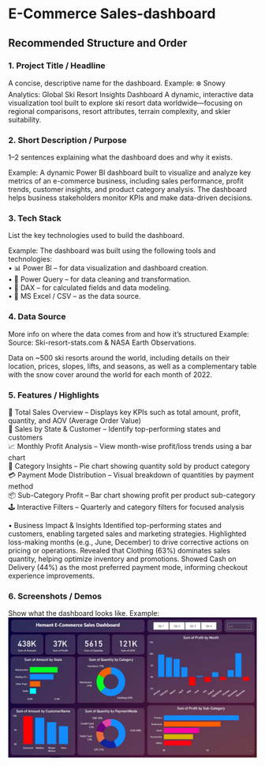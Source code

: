 # E-Commerce Sales-dashboard
## Recommended Structure and Order
### 1.	Project Title / Headline
A concise, descriptive name for the dashboard.
Example: 
❄️ Snowy Analytics: Global Ski Resort Insights Dashboard
A dynamic, interactive data visualization tool built to explore ski resort data worldwide—focusing on regional comparisons, resort attributes, terrain complexity, and skier suitability.

### 2.	Short Description / Purpose
1–2 sentences explaining what the dashboard does and why it exists.

Example: 
A dynamic Power BI dashboard built to visualize and analyze key metrics of an e-commerce business, including sales performance, profit trends, customer insights, and product category analysis. The dashboard helps business stakeholders monitor KPIs and make data-driven decisions.

### 3.	Tech Stack
List the key technologies used to build the dashboard.

Example:
The dashboard was built using the following tools and technologies:<br>
•	📊 Power BI – for data visualization and dashboard creation.<br>
•	📂 Power Query – for data cleaning and transformation.<br>
•	🧠 DAX – for calculated fields and data modeling.<br>
•	📝 MS Excel / CSV – as the data source.<br>

### 4.	Data Source
More info on where the data comes from and how it’s structured
Example:
Source: Ski-resort-stats.com & NASA Earth Observations. 

Data on ~500 ski resorts around the world, including details on their location, prices, slopes, lifts, and seasons, as well as a complementary table with the snow cover around the world for each month of 2022.


### 5.	Features / Highlights
📌 Total Sales Overview – Displays key KPIs such as total amount, profit, quantity, and AOV (Average Order Value)<br>
📍 Sales by State & Customer – Identify top-performing states and customers<br>
📈 Monthly Profit Analysis – View month-wise profit/loss trends using a bar chart<br>
🧾 Category Insights – Pie chart showing quantity sold by product category<br>
💳 Payment Mode Distribution – Visual breakdown of quantities by payment method<br>
📦 Sub-Category Profit – Bar chart showing profit per product sub-category<br>
🕹️ Interactive Filters – Quarterly and category filters for focused analysis

•	Business Impact & Insights
Identified top-performing states and customers, enabling targeted sales and marketing strategies.
Highlighted loss-making months (e.g., June, December) to drive corrective actions on pricing or operations.
Revealed that Clothing (63%) dominates sales quantity, helping optimize inventory and promotions.
Showed Cash on Delivery (44%) as the most preferred payment mode, informing checkout experience improvements.

### 6.	Screenshots / Demos
Show what the dashboard looks like.
Example: ![Dashboard Preview](https://github.com/hemant-akotkar/PowerBI-project1/blob/main/project_1.jpg)
